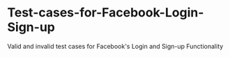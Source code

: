 # Test-cases-for-Facebook-Login-Sign-up
Valid and invalid test cases for Facebook's Login and Sign-up Functionality

